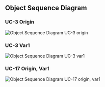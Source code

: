 ## Object Sequence Diagram

### UC-3 Origin
![Object Sequence Diagram UC-3 origin](https://user-images.githubusercontent.com/53007295/117594199-8a55c200-b178-11eb-91a7-47f8dfc885cd.jpg)

### UC-3 Var1
![Object Sequence Diagram UC-3 var1](https://user-images.githubusercontent.com/53007295/117594201-8d50b280-b178-11eb-84c8-2f1a870fa74d.jpg)

### UC-17 Origin, Var1
![Object Sequence Diagram UC-17 origin, var1](https://user-images.githubusercontent.com/53007295/117594203-8e81df80-b178-11eb-92e2-6cd72b31b3d6.jpg)
